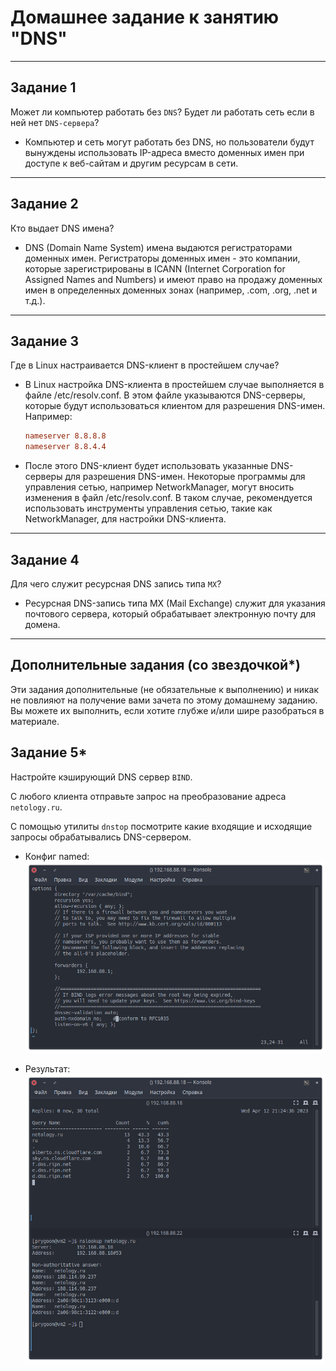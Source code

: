 # Домашнее задание к занятию "DNS"

---

## Задание 1

Может ли компьютер работать без `DNS`? Будет ли работать сеть если в ней нет `DNS-сервера`?

- Компьютер и сеть могут работать без DNS, но пользователи будут вынуждены использовать IP-адреса вместо доменных имен при доступе к веб-сайтам и другим ресурсам в сети.

---

## Задание 2

Кто выдает DNS имена?

- DNS (Domain Name System) имена выдаются регистраторами доменных имен. Регистраторы доменных имен - это компании, которые зарегистрированы в ICANN (Internet Corporation for Assigned Names and Numbers) и имеют право на продажу доменных имен в определенных доменных зонах (например, .com, .org, .net и т.д.).

---

## Задание 3

Где в Linux настраивается DNS-клиент в простейшем случае?

- В Linux настройка DNS-клиента в простейшем случае выполняется в файле /etc/resolv.conf. В этом файле указываются DNS-серверы, которые будут использоваться клиентом для разрешения DNS-имен.
Например:

  ```conf
  nameserver 8.8.8.8
  nameserver 8.8.4.4
  ```

- После этого DNS-клиент будет использовать указанные DNS-серверы для разрешения DNS-имен. Некоторые программы для управления сетью, например NetworkManager, могут вносить изменения в файл /etc/resolv.conf. В таком случае, рекомендуется использовать инструменты управления сетью, такие как NetworkManager, для настройки DNS-клиента.

---

## Задание 4

Для чего служит ресурсная DNS запись типа `MX`?

- Ресурсная DNS-запись типа MX (Mail Exchange) служит для указания почтового сервера, который обрабатывает электронную почту для домена.

---

## Дополнительные задания (со звездочкой*)

Эти задания дополнительные (не обязательные к выполнению) и никак не повлияют на получение вами зачета по этому домашнему заданию. Вы можете их выполнить, если хотите глубже и/или шире разобраться в материале.

## Задание 5*

Настройте кэширующий DNS сервер `BIND`.

С любого клиента отправьте запрос на преобразование адреса `netology.ru`.

С помощью утилиты `dnstop` посмотрите какие входящие и исходящие запросы обрабатывались DNS-сервером.

- Конфиг named:
  ![alter_text](images/task_5_config.png "Конфиг")

- Результат:
  ![alter_text](images/task_5_result.png "Результат")
